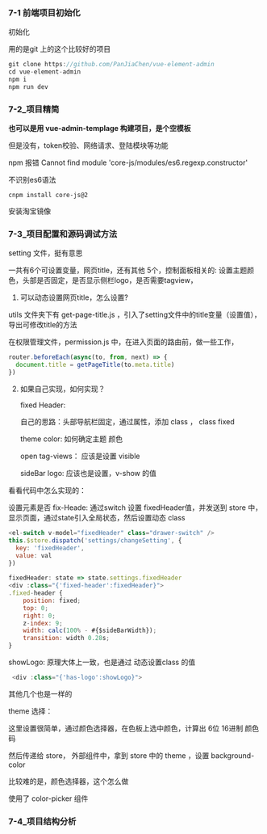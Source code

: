 ### 7-1 前端项目初始化

初始化

用的是git 上的这个比较好的项目

```js
git clone https://github.com/PanJiaChen/vue-element-admin
cd vue-element-admin
npm i
npm run dev
```



### 7-2_项目精简

**也可以是用 vue-admin-templage 构建项目，是个空模板**

但是没有，token校验、网络请求、登陆模块等功能



npm 报错 Cannot find module 'core-js/modules/es6.regexp.constructor'

不识别es6语法

```
cnpm install core-js@2
```

安装淘宝镜像







### 7-3_项目配置和源码调试方法

setting 文件，挺有意思

一共有6个可设置变量，网页title，还有其他 5个，控制面板相关的: 设置主题颜色，头部是否固定，是否显示侧栏logo，是否需要tagview，



1. 可以动态设置网页title，怎么设置?

utils 文件夹下有 get-page-title.js ，引入了setting文件中的title变量（设置值），导出可修改title的方法

在权限管理文件，permission.js 中，在进入页面的路由前，做一些工作，

```js
router.beforeEach(async(to, from, next) => {
  document.title = getPageTitle(to.meta.title)
})
```



2. 如果自己实现，如何实现？

   fixed Header: 

   自己的思路：头部导航栏固定，通过属性，添加 class ， class fixed

   theme color:  如何确定主题 颜色

   open tag-views： 应该是设置 visible

   sideBar logo: 应该也是设置，v-show 的值

看看代码中怎么实现的：

设置元素是否 fix-Heade:   通过switch 设置 fixedHeader值，并发送到 store 中，显示页面，通过state引入全局状态，然后设置动态 class

```js
<el-switch v-model="fixedHeader" class="drawer-switch" />
this.$store.dispatch('settings/changeSetting', {
  key: 'fixedHeader',
  value: val
})
  
fixedHeader: state => state.settings.fixedHeader
<div :class="{'fixed-header':fixedHeader}">
.fixed-header {
    position: fixed;
    top: 0;
    right: 0;
    z-index: 9;
    width: calc(100% - #{$sideBarWidth});
    transition: width 0.28s;
}
```

showLogo:  原理大体上一致，也是通过 动态设置class 的值

```js
 <div :class="{'has-logo':showLogo}">
```

其他几个也是一样的



theme 选择：

这里设置很简单，通过颜色选择器，在色板上选中颜色，计算出 6位 16进制 颜色码

然后传递给 store， 外部组件中，拿到 store 中的 theme ，设置 background-color



比较难的是，颜色选择器，这个怎么做

使用了 color-picker 组件



### 7-4_项目结构分析

